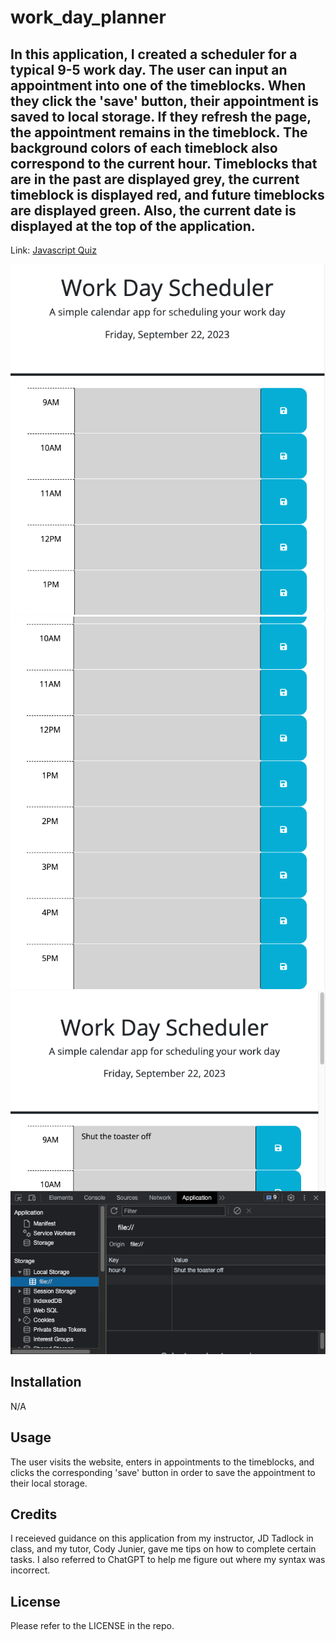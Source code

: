 # work_day_planner

## In this application, I created a scheduler for a typical 9-5 work day. The user can input an appointment into one of the timeblocks. When they click the 'save' button, their appointment is saved to local storage. If they refresh the page, the appointment remains in the timeblock. The background colors of each timeblock also correspond to the current hour. Timeblocks that are in the past are displayed grey, the current timeblock is displayed red, and future timeblocks are displayed green. Also, the current date is displayed at the top of the application.

Link: <a href="https://coreyphillipsofficial.github.io/javascript_quiz/">Javascript Quiz</a> 

![Screenshot](./Assets/work-day-planner-top.png)
![Screenshot](./Assets/work-day-planner-bottom.png)
![Screenshot](./Assets/work-day-planner-local-storage.png)


## Installation

N/A

## Usage

The user visits the website, enters in appointments to the timeblocks, and clicks the corresponding 'save' button in order to save the appointment to their local storage.

## Credits

I receieved guidance on this application from my instructor, JD Tadlock in class, and my tutor, Cody Junier, gave me tips on how to complete certain tasks. I also referred to ChatGPT to help me figure out where my syntax was incorrect.

## License

Please refer to the LICENSE in the repo.